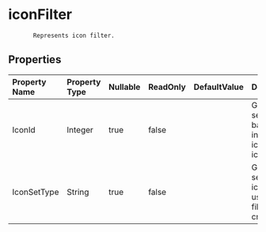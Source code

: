 # **iconFilter**

           Represents icon filter.            

## **Properties**

| Property Name | Property Type | Nullable |  ReadOnly | DefaultValue | Description | 
| :- | :- | :- |:- |  :- | :- |
|IconId|Integer|true|false |  |Gets and sets Zero-based index of an icon in an icon set. |
|IconSetType|String|true|false |  |Gets and sets which icon set is used in the filter criteria. |

